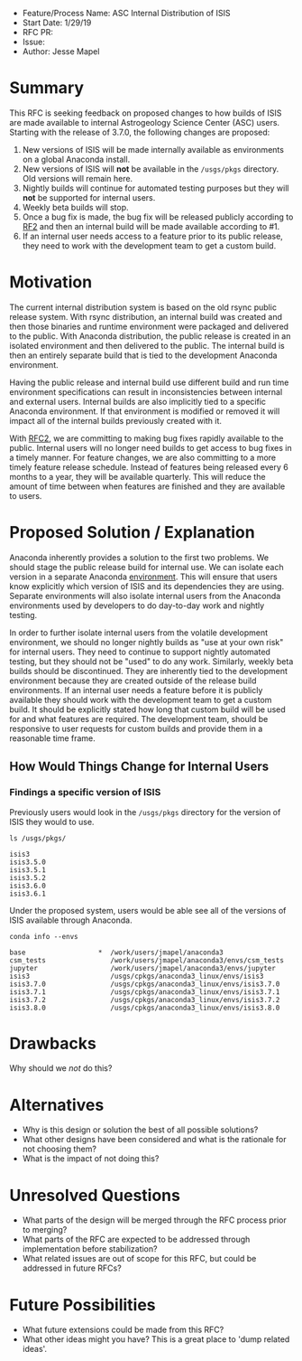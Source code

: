 - Feature/Process Name: ASC Internal Distribution of ISIS
- Start Date: 1/29/19
- RFC PR:
- Issue:
- Author: Jesse Mapel

<!-- This is a comment block that is not visible. We provide some instructions in here. When submitting an RFC please copy this template into a new wiki page titled RFC#:Title, where the number is the next incrementing number. If you would like to submit an RFC, but are unable to edit the wiki, please open an issue and we will assist you in getting your RFC posted. Please fill in, to the largest extent possible, the template below describing your RFC. After that, be active on the associated issue and we can move the RFC through the process.-->

# Summary
This RFC is seeking feedback on proposed changes to how builds of ISIS are made available to internal Astrogeology Science Center (ASC) users. Starting with the release of 3.7.0, the following changes are proposed:

1. New versions of ISIS will be made internally available as environments on a global Anaconda install.
1. New versions of ISIS will **not** be available in the `/usgs/pkgs` directory. Old versions will remain here.
1. Nightly builds will continue for automated testing purposes but they will **not** be supported for internal users.
1. Weekly beta builds will stop.
1. Once a bug fix is made, the bug fix will be released publicly according to [RF2](https://github.com/USGS-Astrogeology/ISIS3/wiki/RFC2:-Release-Process) and then an internal build will be made available according to #1.
1. If an internal user needs access to a feature prior to its public release, they need to work with the development team to get a custom build.

# Motivation
The current internal distribution system is based on the old rsync public release system. With rsync distribution, an internal build was created and then those binaries and runtime environment were packaged and delivered to the public. With Anaconda distribution, the public release is created in an isolated environment and then delivered to the public. The internal build is then an entirely separate build that is tied to the development Anaconda environment.

Having the public release and internal build use different build and run time environment specifications can result in inconsistencies between internal and external users. Internal builds are also implicitly tied to a specific Anaconda environment. If that environment is modified or removed it will impact all of the internal builds previously created with it.

With [RFC2](https://github.com/USGS-Astrogeology/ISIS3/wiki/RFC2:-Release-Process), we are committing to making bug fixes rapidly available to the public. Internal users will no longer need builds to get access to bug fixes in a timely manner. For feature changes, we are also committing to a more timely feature release schedule. Instead of features being released every 6 months to a year, they will be available quarterly. This will reduce the amount of time between when features are finished and they are available to users.

# Proposed Solution / Explanation
Anaconda inherently provides a solution to the first two problems. We should stage the public release build for internal use. We can isolate each version in a separate Anaconda [environment](https://docs.conda.io/projects/conda/en/master/user-guide/tasks/manage-environments.html). This will ensure that users know explicitly which version of ISIS and its dependencies they are using. Separate environments will also isolate internal users from the Anaconda environments used by developers to do day-to-day work and nightly testing.

In order to further isolate internal users from the volatile development environment, we should no longer nightly builds as "use at your own risk" for internal users. They need to continue to support nightly automated testing, but they should not be "used" to do any work. Similarly, weekly beta builds should be discontinued. They are inherently tied to the development environment because they are created outside of the release build environments. If an internal user needs a feature before it is publicly available they should work with the development team to get a custom build. It should be explicitly stated how long that custom build will be used for and what features are required. The development team, should be responsive to user requests for custom builds and provide them in a reasonable time frame.

## How Would Things Change for Internal Users

### Findings a specific version of ISIS
Previously users would look in the `/usgs/pkgs` directory for the version of ISIS they would to use.
```
ls /usgs/pkgs/
```
```
isis3
isis3.5.0
isis3.5.1
isis3.5.2
isis3.6.0
isis3.6.1
```

Under the proposed system, users would be able see all of the versions of ISIS available through Anaconda.
```
conda info --envs
```
```
base                  *  /work/users/jmapel/anaconda3
csm_tests                /work/users/jmapel/anaconda3/envs/csm_tests
jupyter                  /work/users/jmapel/anaconda3/envs/jupyter
isis3                    /usgs/cpkgs/anaconda3_linux/envs/isis3
isis3.7.0                /usgs/cpkgs/anaconda3_linux/envs/isis3.7.0
isis3.7.1                /usgs/cpkgs/anaconda3_linux/envs/isis3.7.1
isis3.7.2                /usgs/cpkgs/anaconda3_linux/envs/isis3.7.2
isis3.8.0                /usgs/cpkgs/anaconda3_linux/envs/isis3.8.0
```

# Drawbacks
Why should we *not* do this?

# Alternatives
  - Why is this design or solution the best of all possible solutions?
  - What other designs have been considered and what is the rationale for not choosing them?
  - What is the impact of not doing this?

# Unresolved Questions
  - What parts of the design will be merged through the RFC process prior to merging?
  - What parts of the RFC are expected to be addressed through implementation before stabilization?
  - What related issues are out of scope for this RFC, but could be addressed in future RFCs?

# Future Possibilities
  - What future extensions could be made from this RFC?
  - What other ideas might you have? This is a great place to 'dump related ideas'.